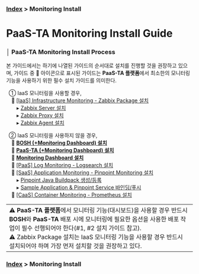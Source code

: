 ### [Index](https://github.com/PaaS-TA/Guide/tree/working-new-template) > Monitoring Install


# PaaS-TA Monitoring Install Guide


### │ PaaS-TA Monitoring Install Process
본 가이드에서는 하기에 나열된 가이드의 순서대로 설치를 진행할 것을 권장하고 있으며, 가이드 중 📑 아이콘으로 표시된 가이드는 <b>PaaS-TA 플랫폼</b>에서 최소한의 모니터링 기능을 사용하기 위한 필수 설치 가이드를 의미한다.

 ① IaaS 모니터링을 사용할 경우,  
　📄 [[IaaS] Infrastructure Monitoring - Zabbix Package 설치](#)  
　　▸ [Zabbix Server 설치](PAAS-TA_MONITORING_ZABBIX-SERVER_INSTALL.md)  
　　▸ [Zabbix Proxy 설치](PAAS-TA_MONITORING_ZABBIX-PROXY_INSTALL.md)  
　　▸ [Zabbix Agent 설치](PAAS-TA_MONITORING_ZABBIX-AGENT_INSTALL.md)  

 ② IaaS 모니터링을 사용하지 않을 경우,  
　📑 **[BOSH (+Monitoring Dashboard) 설치](PAAS-TA_BOSH2_MONITORING_INSTALL_GUIDE.md)**  
　📑 **[PaaS-TA (+Monitoring Dashboard) 설치](PAAS-TA_CORE_MONITORING_INSTALL_GUIDE.md)**  
　📑 **[Monitoring Dashboard 설치](PAAS-TA_MONITORING_PAAS-TA_MONITORING_INSTALL.md)**  
　📄 [[PaaS] Log Monitoring - Logsearch 설치](PAAS-TA_MONITORING_LOGSEARCH_INSTALL.md)  
　📄 [[SaaS] Application Monitoring - Pinpoint Monitoring 설치](PAAS-TA_MONITORING_PINPOINT_MONITORING_INSTALL.md)  
　　▸ [Pinpoint Java Buildpack 생성/등록](PAAS-TA_MONITORING_CREATE_PINPOINT_JAVA_BUILDPACK.md)  
　　▸ [Sample Application & Pinpoint Service 바인딩/푸시](PAAS-TA_MONITORING_PUSH_SAMPLE_APPLICATION.md)      
　📄 [[CaaS] Container Monitoring - Prometheus 설치](PAAS-TA_MONITORING_CONTAINER_SERVICE_INSTALL.md)  

<table>
  <tr>
    <td>⚠️ <b>PaaS-TA 플랫폼</b>에서 모니터링 기능(대시보드)을 사용할 경우 반드시 <b>BOSH</b>와 <b>PaaS-TA</b> 배포 시에 모니터링에 필요한 옵션을 사용한 배포 작업이 필수 선행되어야 한다(#1, #2 설치 가이드 참고).<br>
        ⚠️ Zabbix Package 설치는 IaaS 모니터링 기능을 사용할 경우 반드시 설치되어야 하며 가장 먼저 설치할 것을 권장하고 있다.</tr>
</table>


### [Index](https://github.com/PaaS-TA/Guide/tree/working-new-template) > Monitoring Install
